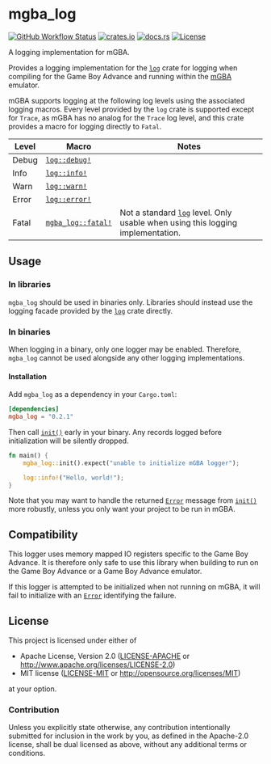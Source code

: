 # mgba_log

[![GitHub Workflow Status](https://img.shields.io/github/actions/workflow/status/Anders429/mgba_log/ci.yml?branch=master)](https://github.com/Anders429/mgba_log/actions/workflows/ci.yml)
[![crates.io](https://img.shields.io/crates/v/mgba_log)](https://crates.io/crates/mgba_log)
[![docs.rs](https://docs.rs/mgba_log/badge.svg)](https://docs.rs/mgba_log)
[![License](https://img.shields.io/crates/l/mgba_log)](#license)

A logging implementation for mGBA.

Provides a logging implementation for the [`log`](https://docs.rs/log/latest/log/index.html) crate for logging when compiling for the Game Boy Advance and running within the [mGBA](https://mgba.io/) emulator.

mGBA supports logging at the following log levels using the associated logging macros. Every level provided by the `log` crate is supported except for `Trace`, as mGBA has no analog for the `Trace` log level, and this crate provides a macro for logging directly to `Fatal`.

| Level | Macro                | Notes                                                                             |
| ----- | -------------------- | --------------------------------------------------------------------------------- |
| Debug | [`log::debug!`](https://docs.rs/log/latest/log/macro.debug.html)      |                                                                                   |
| Info  | [`log::info!`](https://docs.rs/log/latest/log/macro.info.html)       |                                                                                   |
| Warn  | [`log::warn!`](https://docs.rs/log/latest/log/macro.warn.html)       |                                                                                   |
| Error | [`log::error!`](https://docs.rs/log/latest/log/macro.error.html)      |                                                                                   |
| Fatal | [`mgba_log::fatal!`](https://docs.rs/mgba_log/latest/mgba_log/macro.fatal.html) | Not a standard [`log`](https://docs.rs/log/latest/log/index.html) level. Only usable when using this logging implementation. |

## Usage

### In libraries
`mgba_log` should be used in binaries only. Libraries should instead use the logging facade provided by the [`log`](https://docs.rs/log/latest/log/index.html) crate directly.

### In binaries
When logging in a binary, only one logger may be enabled. Therefore, `mgba_log` cannot be used alongside any other logging implementations.

#### Installation
Add `mgba_log` as a dependency in your `Cargo.toml`:

``` toml
[dependencies]
mgba_log = "0.2.1"
```

Then call [`init()`](https://docs.rs/mgba_log/latest/mgba_log/fn.init.html) early in your binary. Any records logged before initialization will be silently dropped.

``` rust
fn main() {
    mgba_log::init().expect("unable to initialize mGBA logger");

    log::info!("Hello, world!");
}
```

Note that you may want to handle the returned [`Error`](https://docs.rs/mgba_log/latest/mgba_log/struct.Error.html) message from [`init()`](https://docs.rs/mgba_log/latest/mgba_log/fn.init.html) more robustly, unless you only want your project to be run in mGBA.

## Compatibility
This logger uses memory mapped IO registers specific to the Game Boy Advance. It is therefore only safe to use this library when building to run on the Game Boy Advance or a Game Boy Advance emulator.

If this logger is attempted to be initialized when not running on mGBA, it will fail to initialize with an [`Error`](https://docs.rs/mgba_log/latest/mgba_log/struct.Error.html) identifying the failure.

## License
This project is licensed under either of

* Apache License, Version 2.0
([LICENSE-APACHE](https://github.com/Anders429/mgba_log/blob/HEAD/LICENSE-APACHE) or
http://www.apache.org/licenses/LICENSE-2.0)
* MIT license
([LICENSE-MIT](https://github.com/Anders429/mgba_log/blob/HEAD/LICENSE-MIT) or
http://opensource.org/licenses/MIT)

at your option.

### Contribution
Unless you explicitly state otherwise, any contribution intentionally submitted for inclusion in the work by you, as defined in the Apache-2.0 license, shall be dual licensed as above, without any additional terms or conditions.
